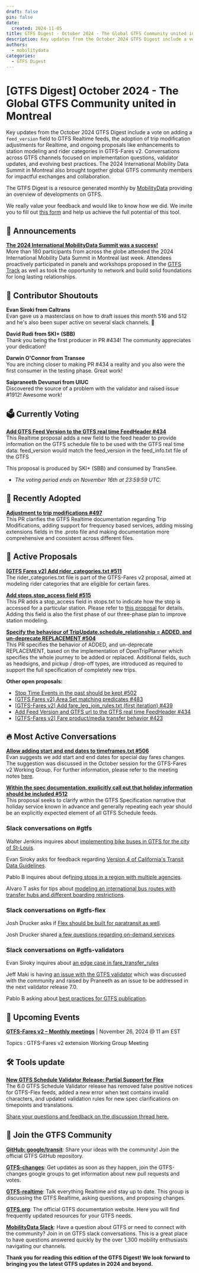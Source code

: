 ```yaml
---
draft: false
pin: false
date:
  created: 2024-11-05
title: GTFS Digest - October 2024 - The Global GTFS Community united in Montreal 
description: Key updates from the October 2024 GTFS Digest include a vote on adding a `feed_version` field to GTFS Realtime feeds, the adoption of trip modification adjustments for Realtime, and ongoing proposals like enhancements to station modeling and rider categories in GTFS-Fares v2. Conversations across GTFS channels focused on implementation questions, validator updates, and evolving best practices. The 2024 International Mobility Data Summit in Montreal also brought together global GTFS community members for impactful exchanges and collaboration.
authors: 
  - mobilitydata
categories:
  - GTFS Digest
---
```


# [GTFS Digest] October 2024 - The Global GTFS Community united in Montreal  

Key updates from the October 2024 GTFS Digest include a vote on adding a `feed_version` field to GTFS Realtime feeds, the adoption of trip modification adjustments for Realtime, and ongoing proposals like enhancements to station modeling and rider categories in GTFS-Fares v2. Conversations across GTFS channels focused on implementation questions, validator updates, and evolving best practices. The 2024 International Mobility Data Summit in Montreal also brought together global GTFS community members for impactful exchanges and collaboration.

<!-- more -->

The GTFS Digest is a resource generated monthly by [MobilityData](https://mobilitydata.org/) providing an overview of developments on GTFS. 

We really value your feedback and would like to know how we did. We invite you to fill out [this form](https://forms.gle/GGefktvemnJD5Q9g8) and help us achieve the full potential of this tool. 

## 📢 Announcements

[**The 2024 International MobilityData Summit was a success!**](https://mobilitydata.org/mobilitydata-strengthens-montreals-sustainable-mobility-ecosystem/)  
More than 180 participants from across the globe attended the 2024 International Mobility Data Summit in Montreal last week. Attendees proactively participated in panels and workshops proposed in the [GTFS Track](https://mobilitydata.org/the-2024-international-mobility-data-summit-new/) as well as took the opportunity to network and build solid foundations for long lasting relationships. 

## 🏅 Contributor Shoutouts

**Evan Siroki from Caltrans**  
Evan gave us a masterclass on how to draft issues this month 516 and 512 and he's also been super active on several slack channels. 🙇

**David Rudi from SKI+ (SBB)**  
Thank you being the first producer in PR #434! The community appreciates your dedication!

**Darwin O'Connor from Transee**   
You are inching closer to making PR #434 a reality and you also were the first consumer in the testing phase. Great work!

**Saipraneeth Devunuri from UIUC**  
Discovered the source of a problem with the validator and raised issue #1912! Awesome work! 

## 🗳️ Currently Voting

[**Add GTFS Feed Version to the GTFS real time FeedHeader #434**](https://github.com/google/transit/pull/434)  
This Realtime proposal adds a new field to the feed header to provide information on the GTFS schedule file to be used with the GTFS real time data: feed_version would match the feed_version in the feed_info.txt file of the GTFS

This proposal is produced by SKI+ (SBB) and consumed by TransSee. 

* *The voting period ends on November 16th at 23:59:59 UTC.*

## 🚀 Recently Adopted

[**Adjustment to trip modifications #497**](https://github.com/google/transit/pull/497)  
This PR clarifies the GTFS Realtime documentation regarding Trip Modifications, adding support for frequency based services, adding missing extensions fields in the .proto file and making documentation more comprehensive and consistent across different files.

## 📂 Active Proposals

[**[GTFS Fares v2] Add rider_categories.txt #511**](https://github.com/google/transit/pull/511)  
The rider_categories.txt file is part of the GTFS-Fares v2 proposal, aimed at modeling rider categories that are eligible for certain fares.

[**Add stops.stop_access field #515**](https://github.com/google/transit/pull/515)  
This PR adds a stop_access field in stops.txt to indicate how the stop is accessed for a particular station. Please refer to [this proposal](https://docs.google.com/document/d/1huTq9I6Bs38ZGtcG-7Cpns0kT1njV3PoUCjnjEE0Y1E/edit?tab=t.0#heading=h.4jjq7xol2izb) for details. Adding this field is also the first phase of our three-phase plan to improve station modeling.

[**Specify the behaviour of TripUpdate.schedule_relationship = ADDED, and un-deprecate REPLACEMENT #504**](https://github.com/google/transit/pull/504)  
This PR specifies the behavior of ADDED, and un-deprecate REPLACEMENT, based on the implementation of OpenTripPlanner which specifies the whole journey to be added or replaced. Additional fields, such as headsigns, and pickup / drop-off types, are introduced as required to support the full specification of completely new trips.

**Other open proposals:**

* [Stop Time Events in the past should be kept #502](https://github.com/google/transit/pull/502)  
* [[GTFS Fares v2] Area Set matching predicates #483](https://github.com/google/transit/pull/483)  
* [[GTFS-Fares v2] Add fare_leg_join_rules.txt (first iteration) #439](https://github.com/google/transit/pull/439)  
* [Add Feed Version and GTFS url to the GTFS real time FeedHeader #434](https://github.com/google/transit/pull/434)  
* [[GTFS-Fares v2] Fare product/media transfer behavior #423](https://github.com/google/transit/pull/423) 

## 🔥 Most Active Conversations

[**Allow adding start and end dates to timeframes.txt #506**](https://github.com/google/transit/issues/506)  
Evan suggests we add start and end dates for special day fares changes. The suggestion was discussed in the October session for the GTFS-Fares v2 Working Group. For further information, please refer to the meeting notes [here](https://docs.google.com/document/d/1d3g5bMXupdElCKrdv6rhFNN11mrQgEk-ibA7wdqVLTU/edit?usp=sharing).

[**Within the spec documentation, explicitly call out that holiday information should be included #512**](https://github.com/google/transit/issues/512)  
This proposal seeks to clarify within the GTFS Specification narrative that holiday service known in advance and generally repeating each year should be an explicitly expected element of all GTFS Schedule feeds.

### Slack conversations on #gtfs

Walter Jenkins inquires about [implementing bike buses in GTFS for the city of St-Louis](https://mobilitydata-io.slack.com/archives/C3FFFKX9C/p1725502423179069).

Evan Siroky asks for feedback regarding [Version 4 of California's Transit Data Guidelines](https://mobilitydata-io.slack.com/archives/C3FFFKX9C/p1728590417755079).

Pablo B inquires about def[ining stops in a region with multiple agencies](https://mobilitydata-io.slack.com/archives/C3FFFKX9C/p1729072406562529).

Alvaro T asks for tips about [modeling an international bus routes with transfer hubs and different boarding restrictions](https://mobilitydata-io.slack.com/archives/C3FFFKX9C/p1730128316025739).

### Slack conversations on #gtfs-flex

Josh Drucker asks if [Flex should be built for paratransit as well](https://mobilitydata-io.slack.com/archives/CSP7HDF37/p1728316827975629).

Josh Drucker shared [a few questions regarding on-demand services](https://mobilitydata-io.slack.com/archives/CSP7HDF37/p1728931281007179).

### Slack conversations on #gtfs-validators

Evan Siroky inquires about [an edge case in fare_transfer_rules](https://mobilitydata-io.slack.com/archives/C03E10N96QL/p1728080625895539)

Jeff Maki is having [an issue with the GTFS validator](https://mobilitydata-io.slack.com/archives/C03E10N96QL/p1729270266359879) which was discussed with the community and raised by Praneeth as an issue to be addressed in the next validator release 7.0.

Pablo B asking about [best practices for GTFS publication](https://mobilitydata-io.slack.com/archives/C03E10N96QL/p1729589637103559).

## 📅 Upcoming Events

[**GTFS-Fares v2 – Monthly meetings**](https://www.eventbrite.ca/e/specifications-discussions-gtfs-fares-v2-monthly-meetings-tickets-769939809697) | November 26, 2024 @ 11 am EST

Topics : GTFS-Fares v2 extension Working Group Meeting

## 🛠️ Tools update

[**New GTFS Schedule Validator Release: Partial Support for Flex**](https://github.com/MobilityData/gtfs-validator/releases/tag/v6.0.0)  
The 6.0 GTFS Schedule Validator release has removed false positive notices for GTFS-Flex feeds, added a new error when text contains invalid characters, and updated validation rules for new spec clarifications on timepoints and translations. 

[Share your questions and feedback on the discussion thread here.](https://github.com/MobilityData/gtfs-validator/discussions/1909)

## 💬 Join the GTFS Community

[**GitHub: google/transit**](https://github.com/google/transit): Share your ideas with the community! Join the official GTFS GitHub repository.

[**GTFS-changes**](https://groups.google.com/g/gtfs-changes): Get updates as soon as they happen, join the GTFS-changes google groups to get information about new pull requests and votes. 

[**GTFS-realtime**](https://groups.google.com/g/gtfs-realtime): Talk everything Realtime and stay up to date. This group is discussing the GTFS Realtime, asking questions, and proposing changes.

[**GTFS.org**](https://gtfs.org/): The official GTFS documentation website. Here you will find frequently updated resources for your GTFS needs. 

[**MobilityData Slack**](https://share.mobilitydata.org/slack): Have a question about GTFS or need to connect with the community? Join in on GTFS slack conversations. This is a great place to have questions answered quickly by the over 1,300 mobility enthusiasts navigating our channels. 

**Thank you for reading this edition of the GTFS Digest! We look forward to bringing you the latest GTFS updates in 2024 and beyond.** 